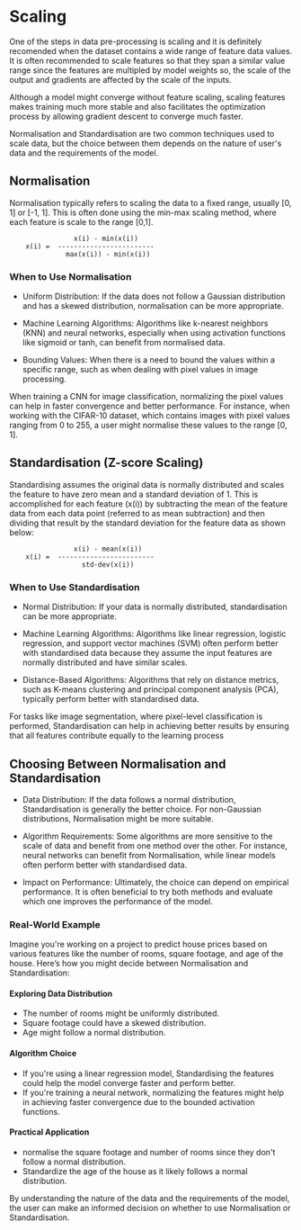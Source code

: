 # Scaling

One of the steps in data pre-processing is scaling and it is definitely recomended when the dataset contains a wide range of feature data values. It is often recommended to scale features so that they span a similar value range since the features are multipled by model weights so, the scale of the output and gradients are affected by the scale of the inputs.

Although a model might converge without feature scaling, scaling features makes training much more stable and also facilitates the optimization process by allowing gradient descent to converge much faster.

Normalisation and Standardisation are two common techniques used to scale data, but the choice between them depends on the nature of user's data and the requirements of the model.

## Normalisation

Normalisation typically refers to scaling the data to a fixed range, usually [0, 1] or [-1, 1]. This is often done using the min-max scaling method, where each feature is scale to the range [0,1].

```
                x(i) - min(x(i))
    x(i) =  ------------------------
              max(x(i)) - min(x(i))
```

### When to Use Normalisation

- Uniform Distribution: If the data does not follow a Gaussian distribution and has a skewed distribution, normalisation can be more appropriate.

- Machine Learning Algorithms: Algorithms like k-nearest neighbors (KNN) and neural networks, especially when using activation functions like sigmoid or tanh, can benefit from normalised data.

- Bounding Values: When there is a need to bound the values within a specific range, such as when dealing with pixel values in image processing.

When training a CNN for image classification, normalizing the pixel values can help in faster convergence and better performance. For instance, when working with the CIFAR-10 dataset, which contains images with pixel values ranging from 0 to 255, a user might normalise these values to the range [0, 1].

## Standardisation (Z-score Scaling)

Standardising  assumes the original data is normally distributed and scales the feature to have zero mean and a standard deviation of 1. This is accomplished for each feature (x(i))  by subtracting the mean of the feature data from each data point (referred to as mean subtraction) and then dividing that result by the standard deviation for the feature data as shown below:

```
                x(i) - mean(x(i))
    x(i) =  ------------------------
                  std-dev(x(i))
```

### When to Use Standardisation

- Normal Distribution: If your data is normally distributed, standardisation can be more appropriate.

- Machine Learning Algorithms: Algorithms like linear regression, logistic regression, and support vector machines (SVM) often perform better with standardised data because they assume the input features are normally distributed and have similar scales.

- Distance-Based Algorithms: Algorithms that rely on distance metrics, such as K-means clustering and principal component analysis (PCA), typically perform better with standardised data.

For tasks like image segmentation, where pixel-level classification is performed, Standardisation can help in achieving better results by ensuring that all features contribute equally to the learning process

## Choosing Between Normalisation and Standardisation

- Data Distribution: If the data follows a normal distribution, Standardisation is generally the better choice. For non-Gaussian distributions, Normalisation might be more suitable.

- Algorithm Requirements: Some algorithms are more sensitive to the scale of data and benefit from one method over the other. For instance, neural networks can benefit from Normalisation, while linear models often perform better with standardised data.

- Impact on Performance: Ultimately, the choice can depend on empirical performance. It is often beneficial to try both methods and evaluate which one improves the performance of the model.

### Real-World Example

Imagine you're working on a project to predict house prices based on various features like the number of rooms, square footage, and age of the house. Here’s how you might decide between Normalisation and Standardisation:

#### Exploring Data Distribution

- The number of rooms might be uniformly distributed.
- Square footage could have a skewed distribution.
- Age might follow a normal distribution.

#### Algorithm Choice

- If you're using a linear regression model, Standardising the features could help the model converge faster and perform better.
- If you're training a neural network, normalizing the features might help in achieving faster convergence due to the bounded activation functions.

#### Practical Application

- normalise the square footage and number of rooms since they don't follow a normal distribution.
- Standardize the age of the house as it likely follows a normal distribution.

By understanding the nature of the data and the requirements of the model, the user can make an informed decision on whether to use Normalisation or Standardisation.
